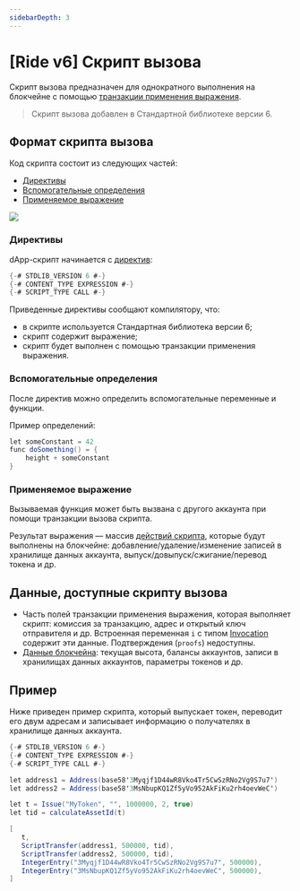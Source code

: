```yaml
---
sidebarDepth: 3
---
```


# [Ride v6] Cкрипт вызова

Скрипт вызова предназначен для однократного выполнения на блокчейне с помощью [транзакции применения выражения](/ru/blockchain/transaction-type/invoke-expression-transaction).

> Скрипт вызова добавлен в Стандартной библиотеке версии 6.

## Формат скрипта вызова

Код скрипта состоит из следующих частей:

* [Директивы](#directives)
* [Вспомогательные определения](#definitions)
* [Применяемое выражение](#expression)

![](./_assets/call-script-format.png)

### <a id="directives"></a>Директивы

dApp-скрипт начинается с [директив](/ru/ride/script/directives):

```scala
{-# STDLIB_VERSION 6 #-}
{-# CONTENT_TYPE EXPRESSION #-}
{-# SCRIPT_TYPE CALL #-}
```

Приведенные директивы сообщают компилятору, что:

- в скрипте используется Стандартная библиотека версии 6;
- скрипт содержит выражение;
- скрипт будет выполнен с помощью транзакции применения выражения.

### <a id="definitions"></a>Вспомогательные определения

После директив можно определить вспомогательные переменные и функции.

Пример определений:

```scala
let someConstant = 42
func doSomething() = {
    height + someConstant
}
```

### <a id="expression"></a>Применяемое выражение

Вызываемая функция может быть вызвана с другого аккаунта при помощи транзакции вызова скрипта.

Результат выражения — массив [действий скрипта](/ru/ride/structures/script-actions/), которые будут выполнены на блокчейне: добавление/удаление/изменение записей в хранилище данных аккаунта, выпуск/довыпуск/сжигание/перевод токена и др.

## Данные, доступные скрипту вызова

* Часть полей транзакции применения выражения, которая выполняет скрипт: комиссия за транзакцию, адрес и открытый ключ отправителя и др. Встроенная переменная `i` с типом [Invocation](/ru/ride/v6/structures/common-structures/invocation) содержит эти данные. Подтверждения (`proofs`) недоступны.
* [Данные блокчейна](/ru/ride/#работа-с-бокчейном): текущая высота, балансы аккаунтов, записи в хранилищах данных аккаунтов, параметры токенов и др.

## Пример

Ниже приведен пример скрипта, который выпускает токен, переводит его двум адресам и записывает информацию о получателях в хранилище данных аккаунта.

```scala
{-# STDLIB_VERSION 6 #-}
{-# CONTENT_TYPE EXPRESSION #-}
{-# SCRIPT_TYPE CALL #-}

let address1 = Address(base58'3Myqjf1D44wR8Vko4Tr5CwSzRNo2Vg9S7u7')
let address2 = Address(base58'3MsNbupKQ1Zf5yVo952AkFiKu2rh4oevWeC')

let t = Issue("MyToken", "", 1000000, 2, true)
let tid = calculateAssetId(t)

[
   t,
   ScriptTransfer(address1, 500000, tid),
   ScriptTransfer(address2, 500000, tid),
   IntegerEntry("3Myqjf1D44wR8Vko4Tr5CwSzRNo2Vg9S7u7", 500000),
   IntegerEntry("3MsNbupKQ1Zf5yVo952AkFiKu2rh4oevWeC", 500000),
]
```
